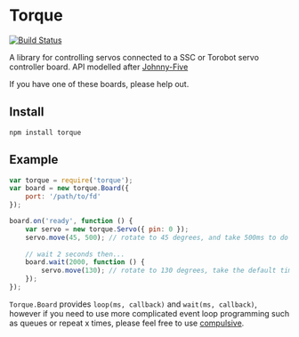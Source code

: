 Torque
======

[![Build Status](https://travis-ci.org/bytespider/Torque.png?branch=master)](https://travis-ci.org/bytespider/Torque)

A library for controlling servos connected to a SSC or Torobot servo controller board. API modelled after [Johnny-Five](https://github.com/rwldrn/johnny-five)

If you have one of these boards, please help out.

Install
-------
    npm install torque


Example
-------

```javascript
var torque = require('torque');
var board = new torque.Board({
    port: '/path/to/fd'
});

board.on('ready', function () {
    var servo = new torque.Servo({ pin: 0 });
    servo.move(45, 500); // rotate to 45 degrees, and take 500ms to do so
    
    // wait 2 seconds then...
    board.wait(2000, function () {
        servo.move(130); // rotate to 130 degrees, take the default time of 50ms to do so
    });
});
```

`Torque.Board` provides `loop(ms, callback)` and `wait(ms, callback)`, however if you need to use more complicated event loop
programming such as queues or repeat x times, please feel free to use [compulsive](https://npmjs.org/package/compulsive).
